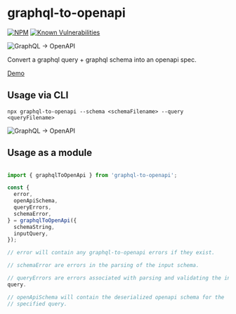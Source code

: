 # graphql-to-openapi

[![NPM](https://img.shields.io/npm/v/graphql-to-openapi.svg)](https://npmjs.com/graphql-to-openapi) 
[![Known Vulnerabilities](https://snyk.io/test/github/schwer/graphql-to-openapi/badge.svg)](https://snyk.io/test/github/schwer/graphql-to-openapi)

<img alt="GraphQL → OpenAPI" src="https://raw.github.com/schwer/graphql-to-openapi/master/docs/src/logo.svg?sanitize=true">

Convert a graphql query + graphql schema into an openapi spec.

[Demo](https://schwer.github.io/graphql-to-openapi)

## Usage via CLI

```
npx graphql-to-openapi --schema <schemaFilename> --query <queryFilename>
```

<img alt="GraphQL → OpenAPI" src="https://raw.github.com/schwer/graphql-to-openapi/master/static/usage.gif">

## Usage as a module

```typescript

import { graphqlToOpenApi } from 'graphql-to-openapi';

const {
  error,
  openApiSchema,
  queryErrors,
  schemaError,
} = graphqlToOpenApi({
  schemaString,
  inputQuery,
});

// error will contain any graphql-to-openapi errors if they exist.

// schemaError are errors in the parsing of the input schema.

// queryErrors are errors associated with parsing and validating the input
query.

// openApiSchema will contain the deserialized openapi schema for the
// specified query.

```
